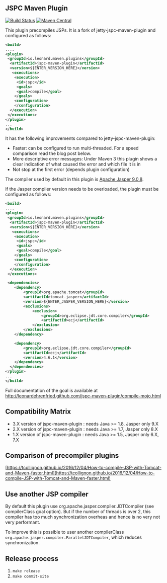 ## JSPC Maven Plugin

[![Build Status](https://travis-ci.org/leonardehrenfried/jspc-maven-plugin.svg?branch=master)](https://travis-ci.org/leonardehrenfried/jspc-maven-plugin)
[![Maven Central](https://img.shields.io/maven-central/v/io.leonard.maven.plugins/jspc-maven-plugin.svg)](http://search.maven.org/#search%7Cgav%7C1%7Cg%3A%22io.leonard.maven.plugins%22%20AND%20a%3A%22jspc-maven-plugin%22)

This plugin precompiles JSPs. It is a fork of jetty-jspc-maven-plugin and configured as follows:

```xml
<build>
....
<plugin>
 <groupId>io.leonard.maven.plugins</groupId>
  <artifactId>jspc-maven-plugin</artifactId>
  <version>${ENTER_VERSION_HERE}</version>
   <executions>
    <execution>
     <id>jspc</id>
     <goals>
     <goal>compile</goal>
    </goals>
    <configuration>
    </configuration>
  </execution>
 </executions>
</plugin>
...
</build>
```

It has the following improvements compared to jetty-jspc-maven-plugin:

* Faster: can be configured to run multi-threaded. For a speed comparison read the blog post below.
* More descriptive error messages: Under Maven 3 this plugin shows a clear indication of what caused the error and which file it is in
* Not stop at the first error (depends plugin configuration)

The compiler used by default in this plugin is [Apache Jasper 9.0.8](http://repo1.maven.org/maven2/org/apache/tomcat/tomcat-jasper/9.0.8/).

If the Jasper compiler version needs to be overloaded, the plugin must be configured as follows:

```xml
<build>
....
<plugin>
 <groupId>io.leonard.maven.plugins</groupId>
  <artifactId>jspc-maven-plugin</artifactId>
  <version>${ENTER_VERSION_HERE}</version>
   <executions>
    <execution>
     <id>jspc</id>
     <goals>
     <goal>compile</goal>
    </goals>
    <configuration>
    </configuration>
  </execution>
 </executions>

 <dependencies>
  	<dependency>
  		<groupId>org.apache.tomcat</groupId>
  		<artifactId>tomcat-jasper</artifactId>
  		<version>${ENTER_JASPER_VERSION_HERE}</version>
  		<exclusions>
  			<exclusion>
  				<groupId>org.eclipse.jdt.core.compiler</groupId>
  				<artifactId>ecj</artifactId>
  			</exclusion>
  		</exclusions>
  	</dependency>

  	<dependency>
  		<groupId>org.eclipse.jdt.core.compiler</groupId>
  		<artifactId>ecj</artifactId>
  		<version>4.6.1</version>
  	</dependency>
  </dependencies>
</plugin>
...
</build>
```

Full documentation of the goal is available at http://leonardehrenfried.github.com/jspc-maven-plugin/compile-mojo.html

## Compatibility Matrix

* 3.X version of jspc-maven-plugin : needs Java >= 1.8, Jasper only 9.X
* 2.X version of jspc-maven-plugin : needs Java >= 1.7, Jasper only 8.X
* 1.X version of jspc-maven-plugin : needs Java >= 1.5, Jasper only 6.X, 7.X

## Comparison of precompiler plugins

[https://tcollignon.github.io/2016/12/04/How-to-compile-JSP-with-Tomcat-and-Maven-faster.html](https://tcollignon.github.io/2016/12/04/How-to-compile-JSP-with-Tomcat-and-Maven-faster.html)

## Use another JSP compiler

By default this plugin use org.apache.jasper.compiler.JDTCompiler (see compilerClass goal option). But if the number of threads is over 2, 
this compiler has too much synchronization overheas and hence is no very not very performant. 

To improve this is possible to user another compilerClass `org.apache.jasper.compiler.ParallelJDTCompiler`, which reduces synchronization.

## Release process

1. `make release`
1. `make commit-site`
